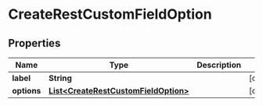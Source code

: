 
# CreateRestCustomFieldOption

## Properties
Name | Type | Description | Notes
------------ | ------------- | ------------- | -------------
**label** | **String** |  |  [optional]
**options** | [**List&lt;CreateRestCustomFieldOption&gt;**](CreateRestCustomFieldOption.md) |  |  [optional]




